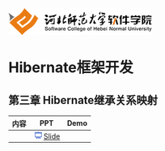 ![河北师范大学软件学院](../image/logo.png)

# Hibernate框架开发

## 第三章 Hibernate继承关系映射

|内容|PPT|Demo|
|:---|---|---|
|  |[<img src="../image/presentation.png" height="15" />Slide](./ch03-inheritance-mapping.pdf) ||
